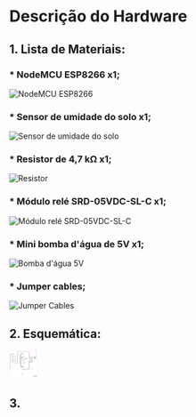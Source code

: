 # Descrição do Hardware

##  1. Lista de Materiais:

### * NodeMCU ESP8266 x1;
<img src = "https://cdn.awsli.com.br/600x700/468/468162/produto/19414026/modulo-wifi-esp8266-nodemcu-esp-12f-nova-versao-1d9de0c2.jpg" alt = "NodeMCU ESP8266" width = "150" />

### * Sensor de umidade do solo x1;
<img src = "https://cdn.awsli.com.br/600x700/468/468162/produto/19414371/1ceaf2d245.jpg" alt = "Sensor de umidade do solo" width = "150" />

### * Resistor de 4,7 kΩ x1;
<img src = "https://cdn.iset.io/assets/00572/produtos/5047/resistor.jpg" alt = "Resistor" width="150"/>

### * Módulo relé SRD-05VDC-SL-C x1;
<img src = "https://gloimg.gbtcdn.com/gb/2014/201406/source-img/1401843493297-P-1752307.jpg" alt="Módulo relé SRD-05VDC-SL-C" width="150"/>

### * Mini bomba d'água de 5V x1;
<img src = "https://cdn.awsli.com.br/600x700/468/468162/produto/19414037/mini-bomba-submersa-5v-p-agua-26664ccb.jpg" alt = "Bomba d'água 5V" width = "150"/>

### * Jumper cables;
<img src = "https://cdn.sparkfun.com//assets/parts/1/2/2/4/2/13870-01.jpg" alt = "Jumper Cables" width = "150"/>


## 2. Esquemática:
<img src="https://github.com/digopp22/mackenzie-projeto-regador_automatico_nodemcu/blob/master/doc/Capturar.png" alt="NodeMCU ESP8266" width="50" height = "50"/>


## 3. 
